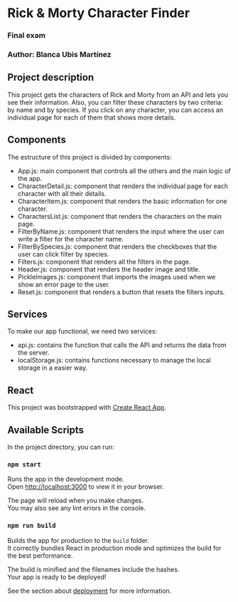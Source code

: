 # Rick & Morty Character Finder

### Final exam

### Author: Blanca Ubis Martínez

## Project description

This project gets the characters of Rick and Morty from an API and lets you see their information.
Also, you can filter these characters by two criteria: by name and by species.
If you click on any character, you can access an individual page for each of them that shows more details.

## Components

The estructure of this project is divided by components:

- App.js: main component that controls all the others and the main logic of the app.
- CharacterDetail.js: component that renders the individual page for each character with all their details.
- CharacterItem.js: component that renders the basic information for one character.
- CharactersList.js: component that renders the characters on the main page.
- FilterByName.js: component that renders the input where the user can write a filter for the character name.
- FilterBySpecies.js: component that renders the checkboxes that the user can click filter by species.
- Filters.js: component that renders all the filters in the page.
- Header.js: component that renders the header image and title.
- PickleImages.js: component that imports the images used when we show an error page to the user.
- Reset.js: component that renders a button that resets the filters inputs.

## Services

To make our app functional, we need two services:

- api.js: contains the function that calls the API and returns the data from the server.
- localStorage.js: contains functions necessary to manage the local storage in a easier way.

## React

This project was bootstrapped with [Create React App](https://github.com/facebook/create-react-app).

## Available Scripts

In the project directory, you can run:

### `npm start`

Runs the app in the development mode.\
Open [http://localhost:3000](http://localhost:3000) to view it in your browser.

The page will reload when you make changes.\
You may also see any lint errors in the console.

### `npm run build`

Builds the app for production to the `build` folder.\
It correctly bundles React in production mode and optimizes the build for the best performance.

The build is minified and the filenames include the hashes.\
Your app is ready to be deployed!

See the section about [deployment](https://facebook.github.io/create-react-app/docs/deployment) for more information.
